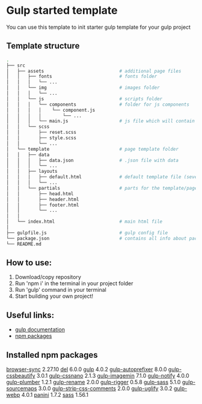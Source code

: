 # Gulp started template
You can use this template to init starter gulp template for your gulp project

## Template structure 
```bash
.
├── src
│   ├── assets                            # additional page files
│   │   ├── fonts                         # fonts folder
│   │   │   └── ...
│   │   └── img                           # images folder
│   │   │   └── ...
│   │   └── js                            # scripts folder
│   │   │   └── components                # folder for js components
│   │   │   │    └── component.js
│   │   │   │        └── ...
│   │   │   └── main.js                   # js file which will contain all the code from /components/*name*.js files
│   │   └── scss
│   │       ├── reset.scss
│   │       ├── style.scss
│   │       └── ...
│   └── template                          # page template folder
│   │   ├── data
│   │   │   ├── data.json                 # .json file with data
│   │   │   └── ...
│   │   ├── layouts
│   │   │   ├── default.html              # default template file (several tempaltes could be created)
│   │   │   └── ...
│   │   └── partials                      # parts for the template/page
│   │       ├── head.html
│   │       ├── header.html
│   │       ├── footer.html
│   │       └── ...
│   │    
│   └── index.html                        # main html file
│
├── gulpfile.js                           # gulp config file
└── package.json                          # contains all info about packages/project
└── README.md
```

## How to use:  
1. Download/copy repository 
2. Run 'npm i' in the terminal in your project folder
3. Run 'gulp' command in your terminal 
4. Start building your own project!

## Useful links:
- [gulp documentation](https://gulpjs.com/)
- [npm packages](https://www.npmjs.com/)

## Installed npm packages
[browser-sync](https://www.npmjs.com/) 2.27.10
[del](https://www.npmjs.com/) 6.0.0
[gulp](https://www.npmjs.com/) 4.0.2
[gulp-autoprefixer](https://www.npmjs.com/) 8.0.0
[gulp-cssbeautify](https://www.npmjs.com/) 3.0.1
[gulp-cssnano](https://www.npmjs.com/) 2.1.3
[gulp-imagemin](https://www.npmjs.com/) 7.1.0
[gulp-notify](https://www.npmjs.com/) 4.0.0
[gulp-plumber](https://www.npmjs.com/) 1.2.1
[gulp-rename](https://www.npmjs.com/) 2.0.0
[gulp-rigger](https://www.npmjs.com/) 0.5.8
[gulp-sass](https://www.npmjs.com/) 5.1.0
[gulp-sourcemaps](https://www.npmjs.com/) 3.0.0
[gulp-strip-css-comments](https://www.npmjs.com/) 2.0.0
[gulp-uglify](https://www.npmjs.com/) 3.0.2
[gulp-webp](https://www.npmjs.com/) 4.0.1
[panini](https://www.npmjs.com/) 1.7.2
[sass](https://www.npmjs.com/) 1.56.1
